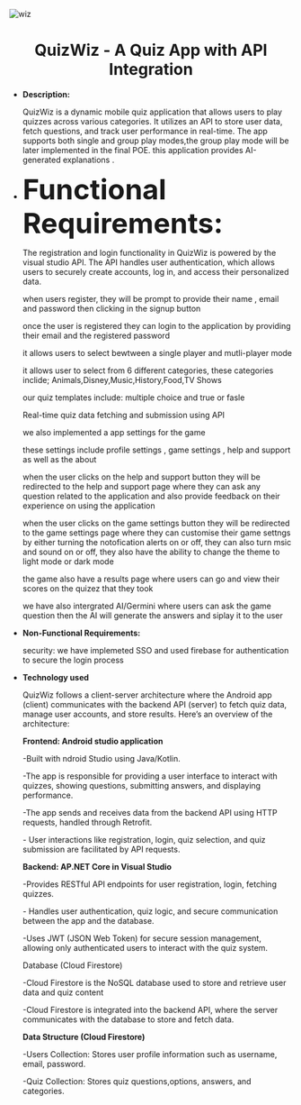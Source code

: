 ![wiz](https://github.com/user-attachments/assets/ec6a29ea-fcfd-4775-a31d-bc0d6e0fd34a)



<div style="text-align: center;">
    <h1>QuizWiz - A Quiz App with API Integration</h1>
</div>
<ul><li><strong>Description:</strong></li></ul>
<ul>QuizWiz is a dynamic mobile quiz  application that allows users to play quizzes across various categories. It utilizes an API to store user data, fetch questions, and track user performance in real-time. The app supports both single and group play modes,the group play mode will be later implemented in the final POE. this application provides AI-generated explanations .
</ul>

<ul>
  <li><strong style="font-size: 50px;">Functional Requirements:</strong></li>
</ul>


<ul>The registration and login functionality in QuizWiz is powered by the visual studio API. The API handles user authentication, which allows users to securely create accounts, log in, and access their personalized data.</ul>
<ul>when users register, they will be prompt to provide their name , email and password then clicking in the signup button 
<ul></ul>once the user is registered they can login to the application by providing their email and the registered password </ul>
</ul>
<ul>it allows users to select bewtween a single player and mutli-player mode 
</ul>
<ul>it allows user to select from 6 different categories, these categories inclide; Animals,Disney,Music,History,Food,TV Shows
</ul>
<ul>our quiz templates include: multiple choice and true or fasle 
</ul>
<ul>Real-time quiz data fetching and submission using API</ul>
<ul>we also implemented a app settings for the game </ul>
<ul> these settings include profile settings , game settings , help and support as well as the about </ul>
<ul>when the user clicks on the help and support button they will be redirected to the help and support page where they can ask any question related to the application and also provide feedback on their experience on using  the application  </ul>
<ul>when the user clicks on the game settings button they will be redirected to the game settings page where they can customise their game settngs by either turning  the notofication  alerts on or off, they can also turn msic and sound on or off, they also have the ability to change the theme to  light mode or dark mode </ul>
<ul>the game also have a results page where users can go and view their scores on the quizez that they took </ul>
<ul>we have also intergrated AI/Germini where users can ask the game question then the AI will generate the answers and siplay it to the user</ul>

<ul><li><strong>Non-Functional Requirements:</strong></li></ul>

<ul>security: we have implemeted SSO and used firebase for authentication to secure the login process  </ul>
<ul></ul>

<ul><li><strong>Technology used</strong> </li></ul>
<ul>QuizWiz follows a client-server architecture where the Android app (client) communicates with the backend API (server) to fetch quiz data, manage user accounts, and store results. Here’s an overview of the architecture:</ul>
<ul><strong>Frontend: Android studio application</strong>  </ul>
<ul>-Built with ndroid Studio using Java/Kotlin.</ul>
<ul>-The app is responsible for providing a user interface to interact with quizzes, showing questions, submitting answers, and displaying performance.</ul>
<ul>-The app sends and receives data from the backend API using HTTP requests, handled through Retrofit.</ul>
<ul>- User interactions like registration, login, quiz selection, and quiz submission are facilitated by API requests.</ul>

<ul><strong>Backend: AP.NET Core in Visual Studio</strong>  </ul>
<ul>-Provides RESTful API endpoints for user registration, login, fetching quizzes.</ul>
<ul>- Handles user authentication, quiz logic, and secure communication between the app and the database.</ul>
<ul>-Uses JWT (JSON Web Token) for secure session management, allowing only authenticated users to interact with the quiz system.</ul>

<ul><strong></strong>Database (Cloud Firestore)</strong>  </ul>
<ul>-Cloud Firestore is the NoSQL database used to store and retrieve user data and  quiz content</ul>
<ul>-Cloud Firestore is integrated into the backend API, where the server communicates with the database to store and fetch data.</ul>

<ul><strong> Data Structure (Cloud Firestore)</strong>  </ul>
   <ul>-Users Collection: Stores user profile information such as username, email, password.</ul>
   <ul>-Quiz Collection: Stores quiz questions,options, answers, and categories.</ul> 

 




